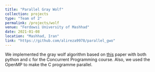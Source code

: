 ```yaml
---
title: "Parallel Gray Wolf"
collection: projects
type: "Team of 2"
permalink: /projects/wolf
venue: "Ferdowsi University of Mashhad"
date: 2021-01-08
location: "Mashhad, Iran"
link: "https://github.com/alireza9978/parallel_gwo"
---
```


We implemented the gray wolf algorithm based on [this](https://www.sciencedirect.com/science/article/abs/pii/S0965997813001853) paper with both python and c for the Concurrent Programming
course. Also, we used the OpenMP to make the C programme parallel.
